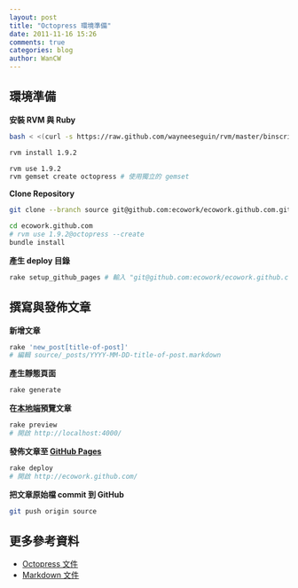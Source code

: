```yaml
---
layout: post
title: "Octopress 環境準備"
date: 2011-11-16 15:26
comments: true
categories: blog
author: WanCW
---
```

## 環境準備
**安裝 RVM 與 Ruby**
``` sh
bash < <(curl -s https://raw.github.com/wayneeseguin/rvm/master/binscripts/rvm-installer )

rvm install 1.9.2

rvm use 1.9.2
rvm gemset create octopress # 使用獨立的 gemset
```
**Clone Repository**
``` sh
git clone --branch source git@github.com:ecowork/ecowork.github.com.git ecowork.github.com

cd ecowork.github.com
# rvm use 1.9.2@octopress --create
bundle install
```
**產生 deploy 目錄**
``` sh
rake setup_github_pages # 輸入 "git@github.com:ecowork/ecowork.github.com.git"
```
## 撰寫與發佈文章
**新增文章**
``` sh
rake 'new_post[title-of-post]'
# 編輯 source/_posts/YYYY-MM-DD-title-of-post.markdown
```
**產生靜態頁面**
``` sh
rake generate
```
**在[本地端](http://localhost:4000/)預覽文章**
``` sh
rake preview
# 開啟 http://localhost:4000/
```
**發佈文章至 [GitHub Pages](http://ecowork.github.com)**
``` sh
rake deploy
# 開啟 http://ecowork.github.com/
```
**把文章原始檔 commit 到 GitHub**
``` sh
git push origin source
```

## 更多參考資料
* [Octopress 文件](http://octopress.org/docs/)
* [Markdown 文件](http://daringfireball.net/projects/markdown/syntax)
